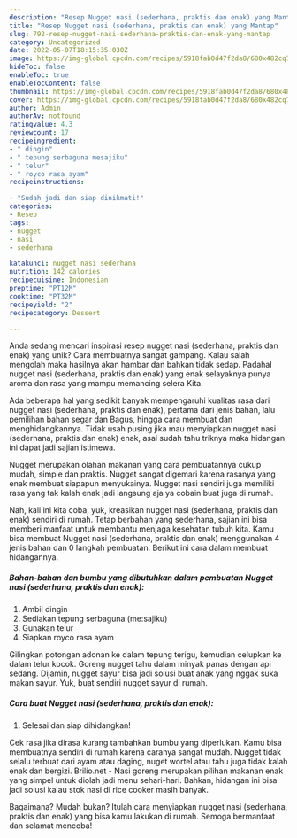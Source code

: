 ```yaml
---
description: "Resep Nugget nasi (sederhana, praktis dan enak) yang Mantap"
title: "Resep Nugget nasi (sederhana, praktis dan enak) yang Mantap"
slug: 792-resep-nugget-nasi-sederhana-praktis-dan-enak-yang-mantap
category: Uncategorized
date: 2022-05-07T18:15:35.030Z
image: https://img-global.cpcdn.com/recipes/5918fab0d47f2da8/680x482cq70/nugget-nasi-sederhana-praktis-dan-enak-foto-resep-utama.jpg
hideToc: false
enableToc: true
enableTocContent: false
thumbnail: https://img-global.cpcdn.com/recipes/5918fab0d47f2da8/680x482cq70/nugget-nasi-sederhana-praktis-dan-enak-foto-resep-utama.jpg
cover: https://img-global.cpcdn.com/recipes/5918fab0d47f2da8/680x482cq70/nugget-nasi-sederhana-praktis-dan-enak-foto-resep-utama.jpg
author: Admin
authorAv: notfound
ratingvalue: 4.3
reviewcount: 17
recipeingredient:
- " dingin"
- " tepung serbaguna mesajiku"
- " telur"
- " royco rasa ayam"
recipeinstructions:

- "Sudah jadi dan siap dinikmati!"
categories:
- Resep
tags:
- nugget
- nasi
- sederhana

katakunci: nugget nasi sederhana 
nutrition: 142 calories
recipecuisine: Indonesian
preptime: "PT12M"
cooktime: "PT32M"
recipeyield: "2"
recipecategory: Dessert

---
```





Anda sedang mencari inspirasi resep nugget nasi (sederhana, praktis dan enak) yang unik? Cara membuatnya sangat gampang. Kalau salah mengolah maka hasilnya akan hambar dan bahkan tidak sedap. Padahal nugget nasi (sederhana, praktis dan enak) yang enak selayaknya punya aroma dan rasa yang mampu memancing selera Kita.





Ada beberapa hal yang sedikit banyak mempengaruhi kualitas rasa dari nugget nasi (sederhana, praktis dan enak), pertama dari jenis bahan, lalu pemilihan bahan segar dan Bagus, hingga cara membuat dan menghidangkannya. Tidak usah pusing jika mau menyiapkan nugget nasi (sederhana, praktis dan enak) enak,      asal sudah tahu triknya maka hidangan ini dapat jadi sajian istimewa.














Nugget merupakan olahan makanan yang cara pembuatannya cukup mudah, simple dan praktis. Nugget sangat digemari karena rasanya yang enak membuat siapapun menyukainya. Nugget nasi sendiri juga memiliki rasa yang tak kalah enak jadi langsung aja ya cobain buat juga di rumah.






Nah, kali ini kita coba, yuk, kreasikan nugget nasi (sederhana, praktis dan enak) sendiri di rumah. Tetap berbahan yang sederhana, sajian ini bisa memberi manfaat untuk membantu menjaga kesehatan tubuh kita. Kamu bisa membuat Nugget nasi (sederhana, praktis dan enak) menggunakan 4 jenis bahan dan 0 langkah pembuatan. Berikut ini cara dalam membuat hidangannya.

<!--inarticleads1-->

##### Bahan-bahan dan bumbu yang dibutuhkan dalam pembuatan Nugget nasi (sederhana, praktis dan enak):

1. Ambil  dingin
1. Sediakan  tepung serbaguna (me:sajiku)
1. Gunakan  telur
1. Siapkan  royco rasa ayam


Gilingkan potongan adonan ke dalam tepung terigu, kemudian celupkan ke dalam telur kocok. Goreng nugget tahu dalam minyak panas dengan api sedang. Dijamin, nugget sayur bisa jadi solusi buat anak yang nggak suka makan sayur. Yuk, buat sendiri nugget sayur di rumah. 

<!--inarticleads2-->

##### Cara buat Nugget nasi (sederhana, praktis dan enak):


1. Selesai dan siap dihidangkan!

Cek rasa jika dirasa kurang tambahkan bumbu yang diperlukan. Kamu bisa membuatnya sendiri di rumah karena caranya sangat mudah. Nugget tidak selalu terbuat dari ayam atau daging, nuget wortel atau tahu juga tidak kalah enak dan bergizi. Brilio.net - Nasi goreng merupakan pilihan makanan enak yang simpel untuk diolah jadi menu sehari-hari. Bahkan, hidangan ini bisa jadi solusi kalau stok nasi di rice cooker masih banyak. 

Bagaimana? Mudah bukan? Itulah cara menyiapkan nugget nasi (sederhana, praktis dan enak) yang bisa kamu lakukan di rumah. Semoga bermanfaat dan selamat mencoba!
